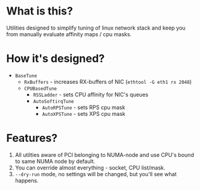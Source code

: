 # What is this?

Utilities designed to simplify tuning of linux network stack and keep you from manually evaluate affinity maps / cpu masks.

# How it's designed?

- `BaseTune`
  - `RxBuffers` - increases RX-buffers of NIC (`ethtool -G eth1 rx 2048`)
  - `CPUBasedTune`
    - `RSSLadder` - sets CPU affinity for NIC's queues
    - `AutoSoftirqTune`
      - `AutoRPSTune` - sets RPS cpu mask
      - `AutoXPSTune` - sets XPS cpu mask

# Features?

1. All utilties aware of PCI belonging to NUMA-node and use CPU's bound to same NUMA node by default.
2. You can override almost everything - socket, CPU list/mask.
3. `--dry-run` mode, no settings will be changed, but you'll see what happens.
